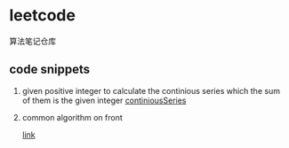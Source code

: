 # leetcode
算法笔记仓库

## code snippets
1. given positive integer to calculate the continious series which the sum of them is the given integer
[continiousSeries](https://github.com/gloomyline/leetcode/blob/master/series/continousSeries.js)

2. common algorithm on front

    [link](https://github.com/gloomyline/leetcode/tree/master/common-algorithm-on-front)
